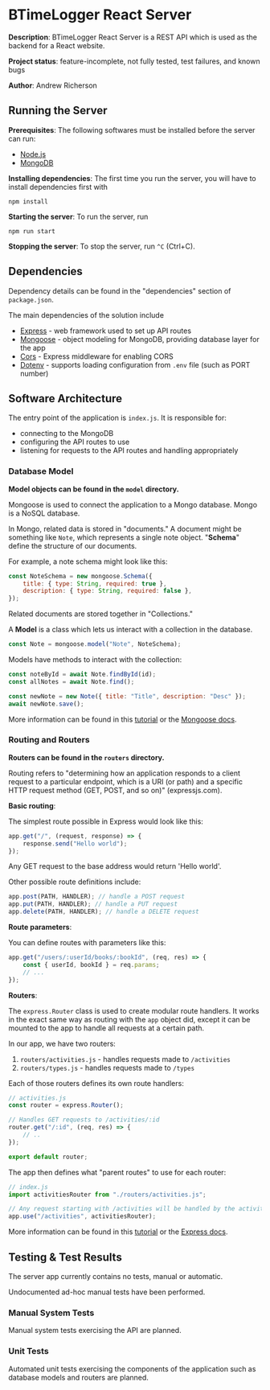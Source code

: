 # BTimeLogger React Server

**Description**: BTimeLogger React Server is a REST API which is used
as the backend for a React website.

**Project status**: feature-incomplete, not fully tested, test failures, and known bugs

**Author**: Andrew Richerson

## Running the Server

**Prerequisites**: The following softwares must be installed before the server can run:

-   [Node.js](https://nodejs.org/en/)
-   [MongoDB](https://www.mongodb.com/)

**Installing dependencies**: The first time you run the server, you will have to install dependencies first with

```
npm install
```

**Starting the server**: To run the server, run

```
npm run start
```

**Stopping the server**: To stop the server, run `^C` (Ctrl+C).

## Dependencies

Dependency details can be found in the "dependencies" section of `package.json`.

The main dependencies of the solution include

-   [Express](https://www.npmjs.com/package/express) - web framework used to set up API routes
-   [Mongoose](https://www.npmjs.com/package/mongoose) - object modeling for MongoDB, providing database layer for the app
-   [Cors](https://expressjs.com/en/resources/middleware/cors.html) - Express middleware for enabling CORS
-   [Dotenv](https://www.npmjs.com/package/dotenv) - supports loading configuration from `.env` file (such as PORT number)

## Software Architecture

The entry point of the application is `index.js`. It is responsible for:

-   connecting to the MongoDB
-   configuring the API routes to use
-   listening for requests to the API routes and handling appropriately

### Database Model

**Model objects can be found in the `model` directory.**

Mongoose is used to connect the application to a Mongo database. Mongo is a NoSQL database.

In Mongo, related data is stored in "documents." A document might be something like `Note`, which represents a single note object. "**Schema**" define the structure of our documents.

For example, a note schema might look like this:

```js
const NoteSchema = new mongoose.Schema({
    title: { type: String, required: true },
    description: { type: String, required: false },
});
```

Related documents are stored together in "Collections."

A **Model** is a class which lets us interact with a collection in the database.

```js
const Note = mongoose.model("Note", NoteSchema);
```

Models have methods to interact with the collection:

```js
const noteById = await Note.findById(id);
const allNotes = await Note.find();

const newNote = new Note({ title: "Title", description: "Desc" });
await newNote.save();
```

More information can be found in this [tutorial](https://rahmanfadhil.com/express-rest-api/) or the [Mongoose docs](https://mongoosejs.com/docs/guide.html).

### Routing and Routers

**Routers can be found in the `routers` directory.**

Routing refers to "determining how an application responds to a client request to a particular endpoint, which is a URI (or path) and a specific HTTP request method (GET, POST, and so on)" (expressjs.com).

**Basic routing**:

The simplest route possible in Express would look like this:

```js
app.get("/", (request, response) => {
    response.send("Hello world");
});
```

Any GET request to the base address would return 'Hello world'.

Other possible route definitions include:

```js
app.post(PATH, HANDLER); // handle a POST request
app.put(PATH, HANDLER); // handle a PUT request
app.delete(PATH, HANDLER); // handle a DELETE request
```

**Route parameters**:

You can define routes with parameters like this:

```js
app.get("/users/:userId/books/:bookId", (req, res) => {
    const { userId, bookId } = req.params;
    // ...
});
```

**Routers**:

The `express.Router` class is used to create modular route handlers. It works
in the exact same way as routing with the `app` object did, except it can be mounted to the app to handle all requests at a certain path.

In our app, we have two routers:

1. `routers/activities.js` - handles requests made to `/activities`
2. `routers/types.js` - handles requests made to `/types`

Each of those routers defines its own route handlers:

```js
// activities.js
const router = express.Router();

// Handles GET requests to /activities/:id
router.get("/:id", (req, res) => {
    // ..
});

export default router;
```

The app then defines what "parent routes" to use for each router:

```js
// index.js
import activitiesRouter from "./routers/activities.js";

// Any request starting with /activities will be handled by the activities router
app.use("/activities", activitiesRouter);
```

More information can be found in this [tutorial](https://rahmanfadhil.com/express-rest-api/) or the [Express docs](https://expressjs.com/).

## Testing & Test Results

The server app currently contains no tests, manual or automatic.

Undocumented ad-hoc manual tests have been performed.

### Manual System Tests

Manual system tests exercising the API are planned.

### Unit Tests

Automated unit tests exercising the components of the application such as
database models and routers are planned.
